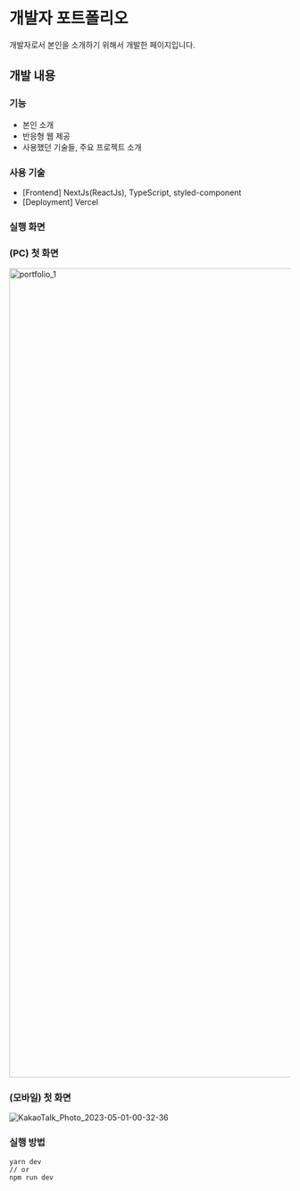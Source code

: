# 개발자 포트폴리오
개발자로서 본인을 소개하기 위해서 개발한 페이지입니다.

## 개발 내용
### 기능
- 본인 소개
- 반응형 웹 제공
- 사용했던 기술들, 주요 프로젝트 소개 

### 사용 기술
- [Frontend] NextJs(ReactJs), TypeScript, styled-component
- [Deployment] Vercel

### 실행 화면
### (PC) 첫 화면
<img width="1447" alt="portfolio_1" src="https://user-images.githubusercontent.com/81470586/235359958-5251c389-5454-49e6-8003-21124a0120f8.png">

### (모바일) 첫 화면
![KakaoTalk_Photo_2023-05-01-00-32-36](https://user-images.githubusercontent.com/81470586/235362019-40975311-d587-4329-99df-35842bb1050b.png)



### 실행 방법
```
yarn dev
// or
npm run dev
```
